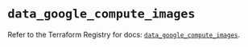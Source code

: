 # `data_google_compute_images`

Refer to the Terraform Registry for docs: [`data_google_compute_images`](https://registry.terraform.io/providers/hashicorp/google/6.43.0/docs/data-sources/compute_images).
